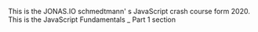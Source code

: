 This is the JONAS.IO schmedtmann' s JavaScript crash course form 2020.
This is the JavaScript Fundamentals _ Part 1 section
